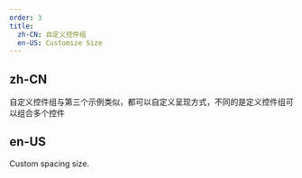 ```yaml
---
order: 3
title:
  zh-CN: 自定义控件组
  en-US: Customize Size
---
```


## zh-CN

自定义控件组与第三个示例类似，都可以自定义呈现方式，不同的是定义控件组可以组合多个控件

## en-US

Custom spacing size.
